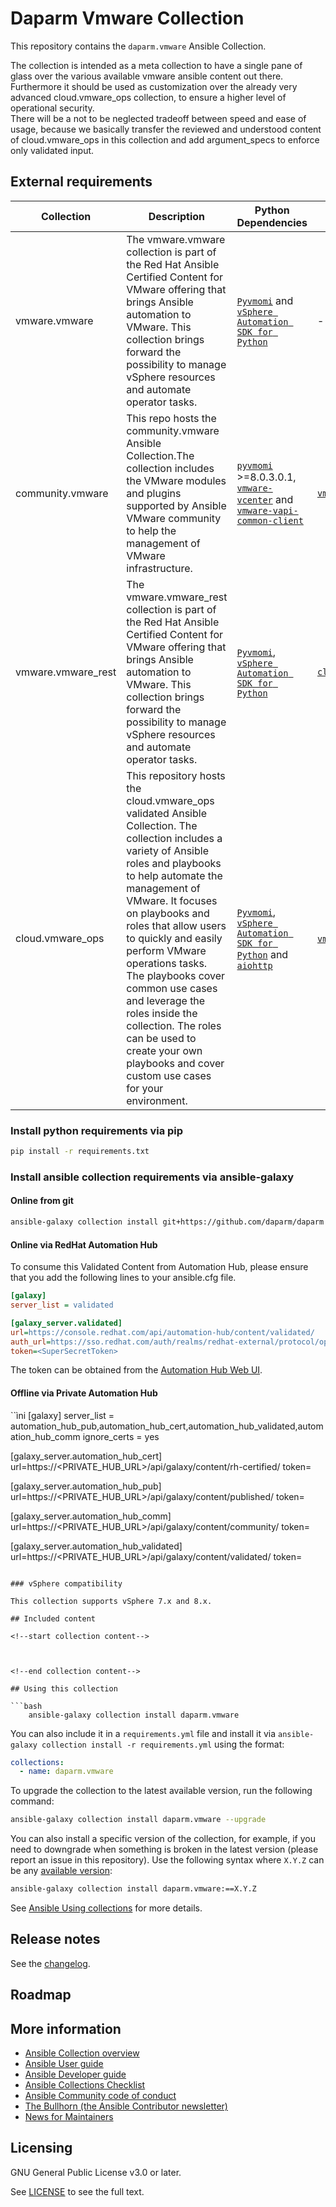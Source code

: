 # Daparm Vmware Collection

This repository contains the `daparm.vmware` Ansible Collection.

The collection is intended as a meta collection to have a single pane of glass over the various available vmware ansible content out there. Furthermore it should be used as customization over the already very advanced cloud.vmware_ops collection, to ensure a higher level of operational security.   
There will be a not to be neglected tradeoff between speed and ease of usage, because we basically transfer the reviewed and understood content of cloud.vmware_ops in this collection and add argument_specs to enforce only validated input.  

## External requirements

| Collection | Description | Python Dependencies | Ansible Dependencies | Link |
|----------|----------|----------|----------|----------|
| vmware.vmware | The vmware.vmware collection is part of the Red Hat Ansible Certified Content for VMware offering that brings Ansible automation to VMware. This collection brings forward the possibility to manage vSphere resources and automate operator tasks. | [`Pyvmomi`](https://github.com/vmware/pyvmomi) and [`vSphere Automation SDK for Python`](https://github.com/vmware/vsphere-automation-sdk-python) | - | [GitHub](https://github.com/ansible-collections/vmware.vmware) and [Redhat](https://console.redhat.com/ansible/automation-hub/repo/published/vmware/vmware/) |
| community.vmware | This repo hosts the community.vmware Ansible Collection.The collection includes the VMware modules and plugins supported by Ansible VMware community to help the management of VMware infrastructure. | [`pyvmomi`](https://pypi.org/project/pyvmomi/) >=8.0.3.0.1, [`vmware-vcenter`](https://pypi.org/project/vmware-vcenter/) and [`vmware-vapi-common-client`](https://pypi.org/project/vmware-vapi-common-client/) | [`vmware.vmware`](https://github.com/ansible-collections/vmware.vmware/) | [GitHub](https://github.com/ansible-collections/community.vmware) |
| vmware.vmware_rest | The vmware.vmware_rest collection is part of the Red Hat Ansible Certified Content for VMware offering that brings Ansible automation to VMware. This collection brings forward the possibility to manage vSphere resources and automate operator tasks. | [`Pyvmomi`](https://github.com/vmware/pyvmomi), [`vSphere Automation SDK for Python`](https://github.com/vmware/vsphere-automation-sdk-python) | [`cloud.common`](https://github.com/ansible-collections/cloud.common/) | [GitHub](https://github.com/ansible-collections/vmware.vmware_rest) and [Redhat](https://console.redhat.com/ansible/automation-hub/repo/published/vmware/vmware_rest/) |
| cloud.vmware_ops | This repository hosts the cloud.vmware_ops validated Ansible Collection. The collection includes a variety of Ansible roles and playbooks to help automate the management of VMware. It focuses on playbooks and roles that allow users to quickly and easily perform VMware operations tasks. The playbooks cover common use cases and leverage the roles inside the collection. The roles can be used to create your own playbooks and cover custom use cases for your environment. | [`Pyvmomi`](https://github.com/vmware/pyvmomi), [`vSphere Automation SDK for Python`](https://github.com/vmware/vsphere-automation-sdk-python) and [`aiohttp`](https://pypi.org/project/aiohttp/) | [`vmware.vmware_rest`](https://github.com/ansible-collections/vmware.vmware_rest)/[`vmware.vmware`](https://github.com/ansible-collections/vmware.vmware/)/[`community.vmware`](https://github.com/ansible-collections/community.vmware/)/[`community.general`](https://github.com/ansible-collections/community.general/)/[`ansible.posix`](https://github.com/ansible-collections/ansible.posix/)/[`cloud.common`](https://github.com/ansible-collections/cloud.common/) | [GitHub](https://github.com/ansible-collections/vmware.vmware) and [Redhat](https://console.redhat.com/ansible/automation-hub/repo/published/vmware/vmware/) |

### Install python requirements via pip

```bash
pip install -r requirements.txt
```

### Install ansible collection requirements via ansible-galaxy

#### Online from git

```bash
ansible-galaxy collection install git+https://github.com/daparm/daparm.vmware.git
```

#### Online via RedHat Automation Hub

To consume this Validated Content from Automation Hub, please ensure that you add the following lines to your ansible.cfg file.

```ini
[galaxy]
server_list = validated

[galaxy_server.validated]
url=https://console.redhat.com/api/automation-hub/content/validated/
auth_url=https://sso.redhat.com/auth/realms/redhat-external/protocol/openid-connect/token
token=<SuperSecretToken>
```

The token can be obtained from the [Automation Hub Web UI](https://console.redhat.com/ansible/automation-hub/token).

#### Offline via Private Automation Hub

``ìni
[galaxy]
server_list = automation_hub_pub,automation_hub_cert,automation_hub_validated,automation_hub_comm
ignore_certs = yes

[galaxy_server.automation_hub_cert]
url=https://<PRIVATE_HUB_URL>/api/galaxy/content/rh-certified/
token=<SuperSecretToken>

[galaxy_server.automation_hub_pub]
url=https://<PRIVATE_HUB_URL>/api/galaxy/content/published/
token=<SuperSecretToken>

[galaxy_server.automation_hub_comm]
url=https://<PRIVATE_HUB_URL>/api/galaxy/content/community/
token=<SuperSecretToken>

[galaxy_server.automation_hub_validated]
url=https://<PRIVATE_HUB_URL>/api/galaxy/content/validated/
token=<SuperSecretToken>
```

### vSphere compatibility

This collection supports vSphere 7.x and 8.x.

## Included content

<!--start collection content-->



<!--end collection content-->

## Using this collection

```bash
    ansible-galaxy collection install daparm.vmware
```

You can also include it in a `requirements.yml` file and install it via `ansible-galaxy collection install -r requirements.yml` using the format:

```yaml
collections:
  - name: daparm.vmware
```

To upgrade the collection to the latest available version, run the following command:

```bash
ansible-galaxy collection install daparm.vmware --upgrade
```

You can also install a specific version of the collection, for example, if you need to downgrade when something is broken in the latest version (please report an issue in this repository). Use the following syntax where `X.Y.Z` can be any [available version](https://galaxy.ansible.com/daparm/vmware):

```bash
ansible-galaxy collection install daparm.vmware:==X.Y.Z
```

See [Ansible Using collections](https://docs.ansible.com/ansible/latest/user_guide/collections_using.html) for more details.

## Release notes

See the [changelog](https://github.com/ansible-collections/daparm.vmware/tree/main/CHANGELOG.rst).

## Roadmap

<!-- Optional. Include the roadmap for this collection, and the proposed release/versioning strategy so users can anticipate the upgrade/update cycle. -->

## More information

<!-- List out where the user can find additional information, such as working group meeting times, slack/IRC channels, or documentation for the product this collection automates. At a minimum, link to: -->

- [Ansible Collection overview](https://github.com/ansible-collections/overview)
- [Ansible User guide](https://docs.ansible.com/ansible/devel/user_guide/index.html)
- [Ansible Developer guide](https://docs.ansible.com/ansible/devel/dev_guide/index.html)
- [Ansible Collections Checklist](https://github.com/ansible-collections/overview/blob/main/collection_requirements.rst)
- [Ansible Community code of conduct](https://docs.ansible.com/ansible/devel/community/code_of_conduct.html)
- [The Bullhorn (the Ansible Contributor newsletter)](https://docs.ansible.com/ansible/devel/community/communication.html#the-bullhorn)
- [News for Maintainers](https://github.com/ansible-collections/news-for-maintainers)

## Licensing

GNU General Public License v3.0 or later.

See [LICENSE](https://www.gnu.org/licenses/gpl-3.0.txt) to see the full text.
